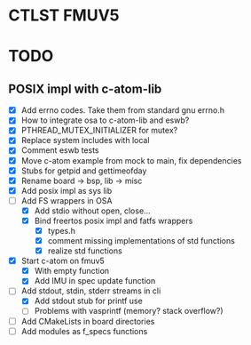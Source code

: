 # CTLST FMUV5

# TODO

## POSIX impl with c-atom-lib
- [x] Add errno codes. Take them from standard gnu errno.h
- [x] How to integrate osa to c-atom-lib and eswb?
- [x] PTHREAD_MUTEX_INITIALIZER for mutex?
- [x] Replace system includes with local
- [x] Comment eswb tests
- [x] Move c-atom example from mock to main, fix dependencies
- [x] Stubs for getpid and gettimeofday
- [x] Rename board -> bsp, lib -> misc
- [x] Add posix impl as sys lib
- [ ] Add FS wrappers in OSA
    - [x] Add stdio without open, close...
    - [x] Bind freertos posix impl and fatfs wrappers
        - [x] types.h
        - [x] comment missing implementations of std functions
        - [x] realize std functions
- [x] Start c-atom on fmuv5
    - [x] With empty function
    - [x] Add IMU in spec update function
- [ ] Add stdout, stdin, stderr streams in cli
    - [x] Add stdout stub for printf use
    - [ ] Problems with vasprintf (memory? stack overflow?)
- [ ] Add CMakeLists in board directories
- [ ] Add modules as f_specs functions

